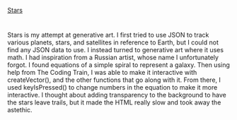 [Stars](https://theoneandonlystack.github.io/Vu_Stack_ART2210//Projects/GenerativeArt/p5/Stars.html)

# 

Stars is my attempt at generative art. I first tried to use JSON to track various planets, stars, and satellites in reference to Earth, but I could not find any JSON data to use. I instead turned to generative art where it uses math. 
I had inspiration from a Russian artist, whose name I unfortunately forgot. 
I found equations of a simple spiral to represent a galaxy. Then using help from The Coding Train, I was able to make it interactive with createVector(), and the other functions that go along with it. From there, I used keyIsPressed() to change numbers in the equation to make it more interactive. I thought about adding transparency to the background to have the stars leave trails, but it made the HTML really slow and took away the astethic. 
